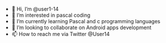 - 👋 Hi, I’m @user1-14
- 👀 I’m interested in pascal coding
- 🌱 I’m currently learning Pascal and c programming languages
- 💞️ I’m looking to collaborate on Android apps development
- 📫 How to reach me via Twitter @User14

<!---
user1-14/user1-14 is a ✨ special ✨ repository because its `README.md` (this file) appears on your GitHub profile.
You can click the Preview link to take a look at your changes.
--->
